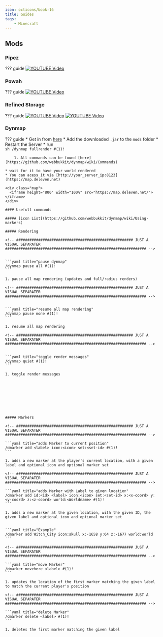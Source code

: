 ```yaml
---
icon: octicons/book-16
title: Guides
tags:
    - Minecraft
---
```


## Mods

### Pipez
??? guide
    [![YOUTUBE Video](https://img.youtube.com/vi/-UUor9ThmmQ/0.jpg)](https://www.youtube.com/watch?v=-UUor9ThmmQ)

### Powah
??? guide
    [![YOUTUBE Video](https://img.youtube.com/vi/CggB-gdA1ok/0.jpg)](https://www.youtube.com/watch?v=CggB-gdA1ok)

### Refined Storage
??? guide
    [![YOUTUBE Video](https://img.youtube.com/vi/6m15QpBJZJU/0.jpg)](https://www.youtube.com/watch?v=6m15QpBJZJU)
    [![YOUTUBE Video](https://img.youtube.com/vi/dmtEXaWu8M4/0.jpg)](https://www.youtube.com/watch?v=dmtEXaWu8M4)

### Dynmap
??? guide
    * Get in from [here](https://www.curseforge.com/minecraft/mc-mods/dynmapforge)
    * Add the downloaded `.jar` to the `mods` folder
    * Restart the Server
    * run  
        ```sh
        /dynmap fullrender #(1)!
        ```

        1. All commands can be found [here](https://github.com/webbukkit/dynmap/wiki/Commands)

    * wait for it to have your world rendered
    * You can acess it via [http://your_server_ip:8123](https://map.deleven.net)

    <div class="map">
      <iframe height="800" width="100%" src="https://map.deleven.net/"></iframe>
    </div>

    #### Usefull commands

    ##### [icon List](https://github.com/webbukkit/dynmap/wiki/Using-markers)

    ##### Rendering

    <!-- ##################################################### JUST A VISUAL SEPARATER ################################################################ -->


    ```yaml title="pause dynmap"
    /dynmap pause all #(1)!
    ```

    1. pause all map rendering (updates and full/radius renders)

    <!-- ##################################################### JUST A VISUAL SEPARATER ################################################################ -->


    ```yaml title="resume all map rendering"
    /dynmap pause none #(1)!
    ```

    1. resume all map rendering

    <!-- ##################################################### JUST A VISUAL SEPARATER ################################################################ -->


    ```yaml title="toggle render messages"
    /dynmap quiet #(1)!
    ```

    1. toggle render messages









    ##### Markers

    <!-- ##################################################### JUST A VISUAL SEPARATER ################################################################ -->

    ```yaml title="adds Marker to current position"
    /dmarker add <label> icon:<icon> set:<set-id> #(1)!
    ```

    1. adds a new marker at the player's current location, with a given label and optional icon and optional marker set

    <!-- ##################################################### JUST A VISUAL SEPARATER ################################################################ -->

    ```yaml title="adds Marker with Label to given location"
    /dmarker add id:<id> <label> icon:<icon> set:<set-id> x:<x-coord> y:<y-coord> z:<z-coord> world:<Worldname> #(1)!
    ```

    1. adds a new marker at the given location, with the given ID, the given label and optional icon and optional marker set


    ```yaml title="Example"
    /dmarker add Witch_City icon:skull x:-1658 y:64 z:-1677 world:world
    ```

    <!-- ##################################################### JUST A VISUAL SEPARATER ################################################################ -->

    ```yaml title="move Marker"
    /dmarker movehere <label> #(1)!
    ```

    1. updates the location of the first marker matching the given label to match the current player's position

    <!-- ##################################################### JUST A VISUAL SEPARATER ################################################################ -->

    ```yaml title="delete Marker"
    /dmarker delete <label> #(1)!
    ```

    1. deletes the first marker matching the given label